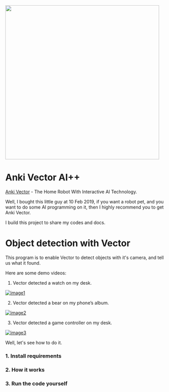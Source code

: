 <img src="https://user-images.githubusercontent.com/799578/52912304-8c5aae80-32ea-11e9-8a04-b92ca50a7cb7.jpg" width="480"/>

# Anki Vector AI++
[Anki Vector](https://www.anki.com/en-us/vector) - The Home Robot With Interactive AI Technology.

Well, I bought this little guy at 10 Feb 2019, if you want a robot pet, and you want to do some AI programming on it, then I highly recommend you to get Anki Vector.

I build this project to share my codes and docs.

# Object detection with Vector
This program is to enable Vector to detect objects with it's camera, and tell us what it found. 

Here are some demo videos:

1. Vector detected a watch on my desk.

[![image1](https://user-images.githubusercontent.com/799578/52912513-5834bd00-32ed-11e9-82a8-8432cf50c3b6.png)](https://youtu.be/Zee8vcq2-Vc)

2. Vector detected a bear on my phone’s album.

[![image2](https://user-images.githubusercontent.com/799578/52912527-7dc1c680-32ed-11e9-8aaf-f2c16b29750b.png)](https://youtu.be/fjIAyzzA3FM)

3. Vector detected a game controller on my desk.

[![image3](https://user-images.githubusercontent.com/799578/52912537-9df18580-32ed-11e9-8ee5-a1b3db52298a.png)
](https://youtu.be/fzhcvPQBTBY)

Well, let's see how to do it.
### 1. Install requirements

### 2. How it works

### 3. Run the code yourself
